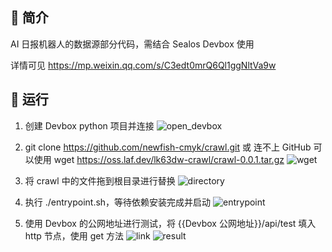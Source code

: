## 🤖 简介

AI 日报机器人的数据源部分代码，需结合 Sealos Devbox 使用

详情可见 https://mp.weixin.qq.com/s/C3edt0mrQ6Ql1ggNltVa9w

## 🚀 运行

1. 创建 Devbox python 项目并连接
![open_devbox](https://oss.laf.dev/lk63dw-crawl/open_devbox.jpg)

2. git clone https://github.com/newfish-cmyk/crawl.git 或 连不上 GitHub 可以使用 wget https://oss.laf.dev/lk63dw-crawl/crawl-0.0.1.tar.gz
![wget](https://oss.laf.dev/lk63dw-crawl/commond.jpg)

3. 将 crawl 中的文件拖到根目录进行替换
![directory](https://oss.laf.dev/lk63dw-crawl/directory.jpg)

4. 执行 ./entrypoint.sh，等待依赖安装完成并启动
![entrypoint](https://oss.laf.dev/lk63dw-crawl/entrypoint.jpg)

5. 使用 Devbox 的公网地址进行测试，将 {{Devbox 公网地址}}/api/test 填入 http 节点，使用 get 方法
![link](https://oss.laf.dev/lk63dw-crawl/link.png)
![result](https://oss.laf.dev/lk63dw-crawl/result.jpg)
